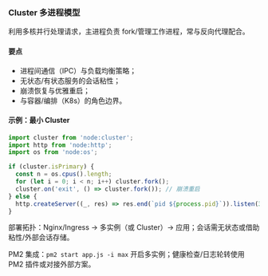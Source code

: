 ### Cluster 多进程模型

利用多核并行处理请求，主进程负责 fork/管理工作进程，常与反向代理配合。

#### 要点
- 进程间通信（IPC）与负载均衡策略；
- 无状态/有状态服务的会话粘性；
- 崩溃恢复与优雅重启；
- 与容器/编排（K8s）的角色边界。

#### 示例：最小 Cluster

```js
import cluster from 'node:cluster';
import http from 'node:http';
import os from 'node:os';

if (cluster.isPrimary) {
  const n = os.cpus().length;
  for (let i = 0; i < n; i++) cluster.fork();
  cluster.on('exit', () => cluster.fork()); // 崩溃重启
} else {
  http.createServer((_, res) => res.end(`pid ${process.pid}`)).listen(3000);
}
```

部署拓扑：Nginx/Ingress → 多实例（或 Cluster）→ 应用；会话需无状态或借助粘性/外部会话存储。

PM2 集成：`pm2 start app.js -i max` 开启多实例；健康检查/日志轮转使用 PM2 插件或对接外部方案。

